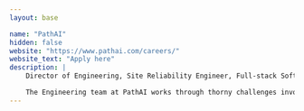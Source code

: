 ```yaml
---
layout: base

name: "PathAI"
hidden: false
website: "https://www.pathai.com/careers/"
website_text: "Apply here"
description: |
    Director of Engineering, Site Reliability Engineer, Full-stack Software Engineer, and more! 

    The Engineering team at PathAI works through thorny challenges involving multi-gigabyte images, rich data, and delivering real-time insights to ensure access to the keen insights PathAI can deliver.
---
```

